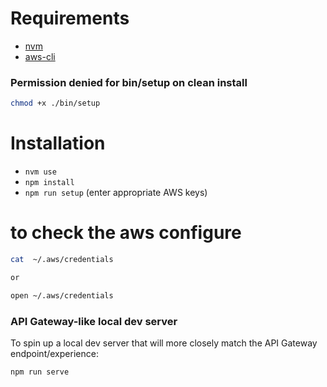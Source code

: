 

# Requirements

- [nvm](https://github.com/nvm-sh/nvm)
- [aws-cli](https://docs.aws.amazon.com/cli/latest/userguide/install-cliv2-mac.html)

### Permission denied for bin/setup on clean install

```bash
chmod +x ./bin/setup
```

# Installation

- `nvm use`
- `npm install`
- `npm run setup` (enter appropriate AWS keys)


# to check the aws configure

```bash
cat  ~/.aws/credentials

or

open ~/.aws/credentials
```

### API Gateway-like local dev server

To spin up a local dev server that will more closely match the API Gateway endpoint/experience:

```bash
npm run serve
```
